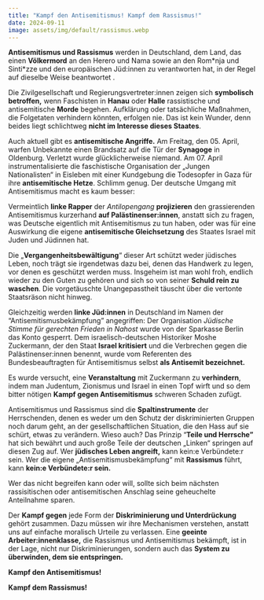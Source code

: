 ```yaml
---
title: "Kampf den Antisemitismus! Kampf dem Rassismus!"
date: 2024-09-11
image: assets/img/default/rassismus.webp
---
```


**Antisemitismus und Rassismus** werden in Deutschland, dem Land, das einen **Völkermord** an den Herero und Nama sowie an den Rom\*nja und Sinti\*zze und den europäischen Jüd:innen zu verantworten hat, in der Regel auf dieselbe Weise beantwortet .

Die Zivilgesellschaft und Regierungsvertreter:innen zeigen sich **symbolisch betroffen,** wenn Faschisten in **Hanau** oder **Halle** rassistische und antisemitische **Morde** begehen. Aufklärung oder tatsächliche Maßnahmen, die Folgetaten verhindern könnten, erfolgen nie. Das ist kein Wunder, denn beides liegt schlichtweg **nicht im Interesse dieses Staates**.

Auch aktuell gibt es **antisemitische Angriffe.** Am Freitag, den 05. April, warfen Unbekannte einen Brandsatz auf die Tür der **Synagoge** in Oldenburg. Verletzt wurde glücklicherweise niemand. Am 07. April instrumentalisierte die faschistische Organisation der „Jungen Nationalisten“ in Eisleben mit einer Kundgebung die Todesopfer in Gaza für ihre **antisemitische Hetze**. Schlimm genug. Der deutsche Umgang mit Antisemitismus macht es kaum besser:

Vermeintlich **linke Rapper** der _Antilopengang_ **projizieren** den grassierenden Antisemitismus kurzerhand **auf Palästinenser:innen**, anstatt sich zu fragen, was Deutsche eigentlich mit Antisemitismus zu tun haben, oder was für eine Auswirkung die eigene **antisemitische Gleichsetzung** des Staates Israel mit Juden und Jüdinnen hat.

Die „**Vergangenheitsbewältigung**“ dieser Art schützt weder jüdisches Leben, noch trägt sie irgendetwas dazu bei, denen das Handwerk zu legen, vor denen es geschützt werden muss. Insgeheim ist man wohl froh, endlich wieder zu den Guten zu gehören und sich so von seiner **Schuld rein zu waschen**. Die vorgetäuschte Unangepasstheit täuscht über die vertonte Staatsräson nicht hinweg.

Gleichzeitig werden **linke Jüd:innen** in Deutschland im Namen der “Antisemitismusbekämpfung” angegriffen: Der Organisation _Jüdische Stimme für gerechten Frieden in Nahost_ wurde von der Sparkasse Berlin das Konto gesperrt. Dem israelisch-deutschen Historiker Moshe Zuckermann, der den Staat **Israel kritisiert** und die Verbrechen gegen die Palästinenser:innen benennt, wurde vom Referenten des Bundesbeauftragten für Antisemitismus selbst **als Antisemit bezeichnet.**

Es wurde versucht, eine **Veranstaltung** mit Zuckermann zu **verhindern**, indem man Judentum, Zionismus und Israel in einen Topf wirft und so dem bitter nötigen **Kampf gegen Antisemitismus** schweren Schaden zufügt.

Antisemitismus und Rassismus sind die **Spaltinstrumente** der Herrschenden, denen es weder um den Schutz der diskriminierten Gruppen noch darum geht, an der gesellschaftlichen Situation, die den Hass auf sie schürt, etwas zu verändern. Wieso auch? Das Prinzip “**Teile und Herrsche”** hat sich bewährt und auch große Teile der deutschen „Linken“ springen auf diesen Zug auf. Wer **jüdisches Leben angreift,** kann kein:e Verbündete:r sein. Wer die eigene „Antisemitismusbekämpfung“ mit **Rassismus** führt, kann **kein:e Verbündete:r sein.**

Wer das nicht begreifen kann oder will, sollte sich beim nächsten rassisitischen oder antisemitischen Anschlag seine geheuchelte Anteilnahme sparen.

Der **Kampf gegen** jede Form der **Diskriminierung und Unterdrückung** gehört zusammen. Dazu müssen wir ihre Mechanismen verstehen, anstatt uns auf einfache moralisch Urteile zu verlassen. Eine **geeinte Arbeiter:innenklasse,** die Rassismus und Antisemitismus bekämpft, ist in der Lage, nicht nur Diskriminierungen, sondern auch das **System zu überwinden, dem sie entspringen.**

**Kampf den Antisemitismus!**

**Kampf dem Rassismus!**
